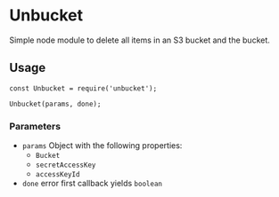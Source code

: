 # Unbucket

Simple node module to delete all items in an S3 bucket and the bucket.

## Usage

```
const Unbucket = require('unbucket');

Unbucket(params, done);

```

### Parameters

- `params` Object with the following properties:
    - `Bucket`
    - `secretAccessKey`
    - `accessKeyId`
- `done` error first callback yields `boolean`
